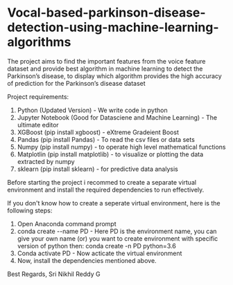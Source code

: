# Vocal-based-parkinson-disease-detection-using-machine-learning-algorithms
The project aims to find the important features from the voice feature dataset and provide best algorithm in machine learning to detect the Parkinson’s disease, to display which algorithm provides the high accuracy of prediction for the Parkinson’s disease dataset


Project requirements:
1) Python (Updated Version) - We write code in python
2) Jupyter Notebook (Good for Datasciene and Machine Learning) - The ultimate editor
3) XGBoost (pip install xgboost) - eXtreme Gradeient Boost
4) Pandas (pip install Pandas) - To read the csv files or data sets
5) Numpy (pip install numpy) - to operate high level mathematical functions
6) Matplotlin (pip install matplotlib) - to visualize or plotting the data extracted by numpy
7) sklearn (pip install sklearn) - for predictive data analysis

Before starting the project i recommed to create a separate virtual environment and install the required dependencies to run effectively.

If you don't know how to create a seperate virtual environment, here is the following steps:
1) Open Anaconda command prompt
2) conda create --name PD - Here PD is the environment name, you can give your own name
  (or) 
  you want to create environment with specific version of python then: 
conda create -n PD python=3.6 
3) Conda activate PD - Now acticate the virtual environment 
4) Now, install the dependencies mentioned above.

Best Regards,
Sri Nikhil Reddy G
